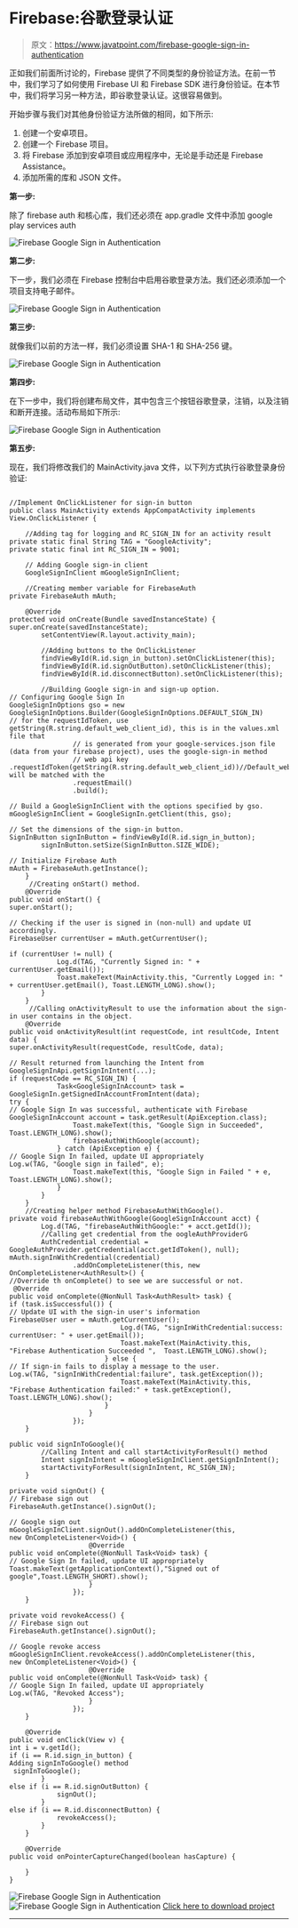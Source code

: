 # Firebase:谷歌登录认证

> 原文：<https://www.javatpoint.com/firebase-google-sign-in-authentication>

正如我们前面所讨论的，Firebase 提供了不同类型的身份验证方法。在前一节中，我们学习了如何使用 Firebase UI 和 Firebase SDK 进行身份验证。在本节中，我们将学习另一种方法，即谷歌登录认证。这很容易做到。

开始步骤与我们对其他身份验证方法所做的相同，如下所示:

1.  创建一个安卓项目。
2.  创建一个 Firebase 项目。
3.  将 Firebase 添加到安卓项目或应用程序中，无论是手动还是 Firebase Assistance。
4.  添加所需的库和 JSON 文件。

**第一步:**

除了 firebase auth 和核心库，我们还必须在 app.gradle 文件中添加 google play services auth

![Firebase Google Sign in Authentication](img/a4862b290dfac234b157c2005b5399bb.png)

**第二步:**

下一步，我们必须在 Firebase 控制台中启用谷歌登录方法。我们还必须添加一个项目支持电子邮件。

![Firebase Google Sign in Authentication](img/3051eedfe504b0793189dd84404e33d8.png)

**第三步:**

就像我们以前的方法一样，我们必须设置 SHA-1 和 SHA-256 键。

![Firebase Google Sign in Authentication](img/12dfcb0d264abdc007d94b660e2d00b1.png)

**第四步:**

在下一步中，我们将创建布局文件，其中包含三个按钮谷歌登录，注销，以及注销和断开连接。活动布局如下所示:

![Firebase Google Sign in Authentication](img/a9709a08e80dbebbb9a98e0e7a10c6a0.png)

**第五步:**

现在，我们将修改我们的 MainActivity.java 文件，以下列方式执行谷歌登录身份验证:

```

//Implement OnClickListener for sign-in button 
public class MainActivity extends AppCompatActivity implements View.OnClickListener {

    //Adding tag for logging and RC_SIGN_IN for an activity result
private static final String TAG = "GoogleActivity";
private static final int RC_SIGN_IN = 9001;

    // Adding Google sign-in client
    GoogleSignInClient mGoogleSignInClient;

    //Creating member variable for FirebaseAuth
private FirebaseAuth mAuth;

    @Override
protected void onCreate(Bundle savedInstanceState) {
super.onCreate(savedInstanceState);
        setContentView(R.layout.activity_main);

        //Adding buttons to the OnClickListener
        findViewById(R.id.sign_in_button).setOnClickListener(this);
        findViewById(R.id.signOutButton).setOnClickListener(this);
        findViewById(R.id.disconnectButton).setOnClickListener(this);

        //Building Google sign-in and sign-up option.
// Configuring Google Sign In
GoogleSignInOptions gso = new GoogleSignInOptions.Builder(GoogleSignInOptions.DEFAULT_SIGN_IN)
// for the requestIdToken, use getString(R.string.default_web_client_id), this is in the values.xml file that
                // is generated from your google-services.json file (data from your firebase project), uses the google-sign-in method
                // web api key
.requestIdToken(getString(R.string.default_web_client_id))//Default_web_client_id will be matched with the 
                .requestEmail()
                .build();

// Build a GoogleSignInClient with the options specified by gso.
mGoogleSignInClient = GoogleSignIn.getClient(this, gso);

// Set the dimensions of the sign-in button.
SignInButton signInButton = findViewById(R.id.sign_in_button);
        signInButton.setSize(SignInButton.SIZE_WIDE);

// Initialize Firebase Auth
mAuth = FirebaseAuth.getInstance();
    }
     //Creating onStart() method.
    @Override
public void onStart() {
super.onStart();

// Checking if the user is signed in (non-null) and update UI accordingly.
FirebaseUser currentUser = mAuth.getCurrentUser();

if (currentUser != null) {
            Log.d(TAG, "Currently Signed in: " + currentUser.getEmail());
            Toast.makeText(MainActivity.this, "Currently Logged in: " + currentUser.getEmail(), Toast.LENGTH_LONG).show();
        }
    }
     //Calling onActivityResult to use the information about the sign-in user contains in the object.
    @Override
public void onActivityResult(int requestCode, int resultCode, Intent data) {
super.onActivityResult(requestCode, resultCode, data);

// Result returned from launching the Intent from GoogleSignInApi.getSignInIntent(...);
if (requestCode == RC_SIGN_IN) {
            Task<GoogleSignInAccount> task = GoogleSignIn.getSignedInAccountFromIntent(data);
try {
// Google Sign In was successful, authenticate with Firebase
GoogleSignInAccount account = task.getResult(ApiException.class);
                Toast.makeText(this, "Google Sign in Succeeded",  Toast.LENGTH_LONG).show();
                firebaseAuthWithGoogle(account);
            } catch (ApiException e) {
// Google Sign In failed, update UI appropriately
Log.w(TAG, "Google sign in failed", e);
                Toast.makeText(this, "Google Sign in Failed " + e,  Toast.LENGTH_LONG).show();
            }
        }
    }
    //Creating helper method FirebaseAuthWithGoogle().  
private void firebaseAuthWithGoogle(GoogleSignInAccount acct) {
        Log.d(TAG, "firebaseAuthWithGoogle:" + acct.getId());
        //Calling get credential from the oogleAuthProviderG
        AuthCredential credential = GoogleAuthProvider.getCredential(acct.getIdToken(), null);
mAuth.signInWithCredential(credential)
                .addOnCompleteListener(this, new OnCompleteListener<AuthResult>() {
//Override th onComplete() to see we are successful or not. 
 @Override
public void onComplete(@NonNull Task<AuthResult> task) {
if (task.isSuccessful()) {
// Update UI with the sign-in user's information
FirebaseUser user = mAuth.getCurrentUser();
                            Log.d(TAG, "signInWithCredential:success: currentUser: " + user.getEmail());
                            Toast.makeText(MainActivity.this, "Firebase Authentication Succeeded ",  Toast.LENGTH_LONG).show();
                        } else {
// If sign-in fails to display a message to the user.
Log.w(TAG, "signInWithCredential:failure", task.getException());
                            Toast.makeText(MainActivity.this, "Firebase Authentication failed:" + task.getException(),  Toast.LENGTH_LONG).show();
                        }
                    }
                });
    }

public void signInToGoogle(){
        //Calling Intent and call startActivityForResult() method 
        Intent signInIntent = mGoogleSignInClient.getSignInIntent();
        startActivityForResult(signInIntent, RC_SIGN_IN);
    }

private void signOut() {
// Firebase sign out
FirebaseAuth.getInstance().signOut();

// Google sign out
mGoogleSignInClient.signOut().addOnCompleteListener(this,
new OnCompleteListener<Void>() {
                    @Override
public void onComplete(@NonNull Task<Void> task) {
// Google Sign In failed, update UI appropriately
Toast.makeText(getApplicationContext(),"Signed out of google",Toast.LENGTH_SHORT).show();
                    }
                });
    }

private void revokeAccess() {
// Firebase sign out
FirebaseAuth.getInstance().signOut();

// Google revoke access
mGoogleSignInClient.revokeAccess().addOnCompleteListener(this,
new OnCompleteListener<Void>() {
                    @Override
public void onComplete(@NonNull Task<Void> task) {
// Google Sign In failed, update UI appropriately
Log.w(TAG, "Revoked Access");
                    }
                });
    }

    @Override
public void onClick(View v) {
int i = v.getId();
if (i == R.id.sign_in_button) {
Adding signInToGoogle() method
 signInToGoogle();
        }
else if (i == R.id.signOutButton) {
            signOut();
        }
else if (i == R.id.disconnectButton) {
            revokeAccess();
        }
    }

    @Override
public void onPointerCaptureChanged(boolean hasCapture) {

    }
}

```

![Firebase Google Sign in Authentication](img/5081adf06f454447efae9e2ea0070d53.png)
![Firebase Google Sign in Authentication](img/7f6c5210933fa047d322d0879b71a050.png)
[Click here to download project](https://static.javatpoint.com/tutorial/firebase/download/GoogleSignInAuthentication.zip)

* * *